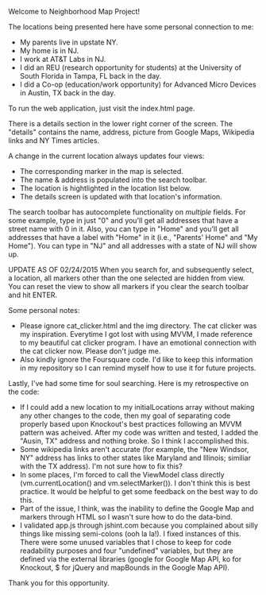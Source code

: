 Welcome to Neighborhood Map Project!

The locations being presented here have some personal connection to me:
- My parents live in upstate NY.
- My home is in NJ.
- I work at AT&T Labs in NJ.
- I did an REU (research opportunity for students) at the University of South Florida in Tampa, FL back in the day.
- I did a Co-op (education/work opportunity) for Advanced Micro Devices in Austin, TX back in the day.

To run the web application, just visit the index.html page.

There is a details section in the lower right corner of the screen. The "details" contains the name, address, picture from Google Maps, Wikipedia links and NY Times articles.

A change in the current location always updates four views:
- The corresponding marker in the map is selected.
- The name & address is populated into the search toolbar.
- The location is hightlighted in the location list below.
- The details screen is updated with that location's information.

The search toolbar has autocomplete functionality on *multiple* fields. For some example, type in just "0" and you'll get all addresses that have a street name with 0 in it. Also, you can type in "Home" and you'll get all addresses that have a label with "Home" in it (i.e., "Parents' Home" and "My Home"). You can type in "NJ" and all addresses with a state of NJ will show up.

UPDATE AS OF 02/24/2015
When you search for, and subsequently select, a location, all markers other than the one selected are hidden from view. You can reset the view to show all markers if you clear the search toolbar and hit ENTER.

Some personal notes:

- Please ignore cat_clicker.html and the img directory. The cat clicker was my inspiration. Everytime I got lost with using MVVM, I made reference to my beautiful cat clicker program. I have an emotional connection with the cat clicker now. Please don't judge me.
- Also kindly ignore the Foursquare code. I'd like to keep this information in my repository so I can remind myself how to use it for future projects.


Lastly, I've had some time for soul searching. Here is my retrospective on the code:

- If I could add a new location to my initialLocations array without making any other changes to the code, then my goal of separating code properly based upon Knockout's best practices following an MVVM pattern was acheived. After my code was written and tested, I added the "Ausin, TX" address and nothing broke. So I think I accomplished this.
- Some wikipedia links aren't accurate (for example, the "New Windsor, NY" address has links to other states like Maryland and Illinois; similiar with the TX address). I'm not sure how to fix this?
- In some places, I'm forced to call the ViewModel class directly (vm.currentLocation() and vm.selectMarker()). I don't think this is best practice. It would be helpful to get some feedback on the best way to do this.
- Part of the issue, I think, was the inability to define the Google Map and markers through HTML so I wasn't sure how to do the data-bind.
- I validated app.js through jshint.com because you complained about silly things like missing semi-colons (ooh la la!). I fixed instances of this. There were some unused variables that I chose to keep for code readability purposes and four "undefined" variables, but they are defined via the external libraries (google for Google Map API, ko for Knockout, $ for jQuery and mapBounds in the Google Map API).

Thank you for this opportunity.
